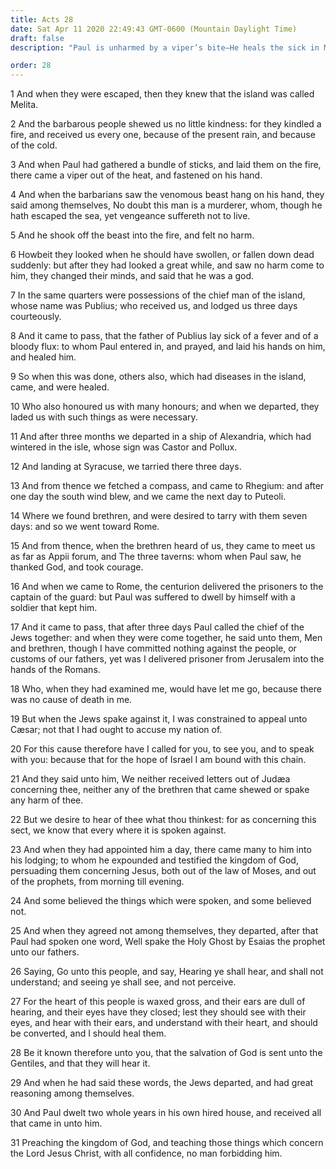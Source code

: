 ```yaml
---
title: Acts 28
date: Sat Apr 11 2020 22:49:43 GMT-0600 (Mountain Daylight Time)
draft: false
description: "Paul is unharmed by a viper’s bite—He heals the sick in Melita—He preaches in Rome, first to the Jews and then to the Gentiles."

order: 28
---
```

    
1 And when they were escaped, then they knew that the island was called Melita.

2 And the barbarous people shewed us no little kindness: for they kindled a fire, and received us every one, because of the present rain, and because of the cold.

3 And when Paul had gathered a bundle of sticks, and laid them on the fire, there came a viper out of the heat, and fastened on his hand.

4 And when the barbarians saw the venomous beast hang on his hand, they said among themselves, No doubt this man is a murderer, whom, though he hath escaped the sea, yet vengeance suffereth not to live.

5 And he shook off the beast into the fire, and felt no harm.

6 Howbeit they looked when he should have swollen, or fallen down dead suddenly: but after they had looked a great while, and saw no harm come to him, they changed their minds, and said that he was a god.

7 In the same quarters were possessions of the chief man of the island, whose name was Publius; who received us, and lodged us three days courteously.

8 And it came to pass, that the father of Publius lay sick of a fever and of a bloody flux: to whom Paul entered in, and prayed, and laid his hands on him, and healed him.

9 So when this was done, others also, which had diseases in the island, came, and were healed.

10 Who also honoured us with many honours; and when we departed, they laded us with such things as were necessary.

11 And after three months we departed in a ship of Alexandria, which had wintered in the isle, whose sign was Castor and Pollux.

12 And landing at Syracuse, we tarried there three days.

13 And from thence we fetched a compass, and came to Rhegium: and after one day the south wind blew, and we came the next day to Puteoli.

14 Where we found brethren, and were desired to tarry with them seven days: and so we went toward Rome.

15 And from thence, when the brethren heard of us, they came to meet us as far as Appii forum, and The three taverns: whom when Paul saw, he thanked God, and took courage.

16 And when we came to Rome, the centurion delivered the prisoners to the captain of the guard: but Paul was suffered to dwell by himself with a soldier that kept him.

17 And it came to pass, that after three days Paul called the chief of the Jews together: and when they were come together, he said unto them, Men and brethren, though I have committed nothing against the people, or customs of our fathers, yet was I delivered prisoner from Jerusalem into the hands of the Romans.

18 Who, when they had examined me, would have let me go, because there was no cause of death in me.

19 But when the Jews spake against it, I was constrained to appeal unto Cæsar; not that I had ought to accuse my nation of.

20 For this cause therefore have I called for you, to see you, and to speak with you: because that for the hope of Israel I am bound with this chain.

21 And they said unto him, We neither received letters out of Judæa concerning thee, neither any of the brethren that came shewed or spake any harm of thee.

22 But we desire to hear of thee what thou thinkest: for as concerning this sect, we know that every where it is spoken against.

23 And when they had appointed him a day, there came many to him into his lodging; to whom he expounded and testified the kingdom of God, persuading them concerning Jesus, both out of the law of Moses, and out of the prophets, from morning till evening.

24 And some believed the things which were spoken, and some believed not.

25 And when they agreed not among themselves, they departed, after that Paul had spoken one word, Well spake the Holy Ghost by Esaias the prophet unto our fathers.

26 Saying, Go unto this people, and say, Hearing ye shall hear, and shall not understand; and seeing ye shall see, and not perceive.

27 For the heart of this people is waxed gross, and their ears are dull of hearing, and their eyes have they closed; lest they should see with their eyes, and hear with their ears, and understand with their heart, and should be converted, and I should heal them.

28 Be it known therefore unto you, that the salvation of God is sent unto the Gentiles, and that they will hear it.

29 And when he had said these words, the Jews departed, and had great reasoning among themselves.

30 And Paul dwelt two whole years in his own hired house, and received all that came in unto him.

31 Preaching the kingdom of God, and teaching those things which concern the Lord Jesus Christ, with all confidence, no man forbidding him.
